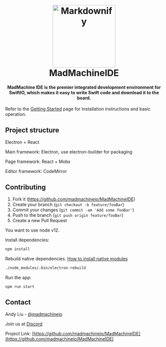 <h1 align="center">
  <br>
  <a href="https://www.madmachine.io/">
    <img src="https://github.com/madmachineio/MadMachineIDE/blob/master/resources/logo/MadMachine.ico" alt="Markdownify" width="200"></a>
  <br>
  MadMachineIDE
  <br>
</h1>

<h4 align="center">MadMachine IDE is the premier integrated development environment for SwiftIO, which makes it easy to write Swift code and download it to the board.</h4>

Refer to the [Getting Started](https://resources.madmachine.io/getting_started) page for Installation instructions and basic operation.

## Project structure

Electron + React

Main framework: Electron, use electron-builder for packaging

Page framework: React + Mobx

Editor framework: CodeMirror

## Contributing

1. Fork it (<https://github.com/madmachineio/MadMachineIDE>)
2. Create your branch (`git checkout -b feature/fooBar`)
3. Commit your changes (`git commit -am 'Add some fooBar'`)
4. Push to the branch (`git push origin feature/fooBar`)
5. Create a new Pull Request

You want to use node v12. 

Install dependencies:

```sh
npm install
```

Rebuild native dependencies. [How to install native modules](https://www.electronjs.org/docs/tutorial/using-native-node-modules)

```sh
./node_modules/.bin/electron-rebuild
```

Run the app:

```sh
npm run start
```

## Contact

Andy Liu - [@madmachineio](https://twitter.com/madmachineio)

Join us at [Discord](http://discord.gg/zZ9bFHK)

Project Link: [https://github.com/madmachineio/MadMachineIDE](https://github.com/madmachineio/MadMachineIDE)
